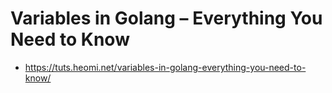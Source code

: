 # Variables in Golang – Everything You Need to Know 
* https://tuts.heomi.net/variables-in-golang-everything-you-need-to-know/
